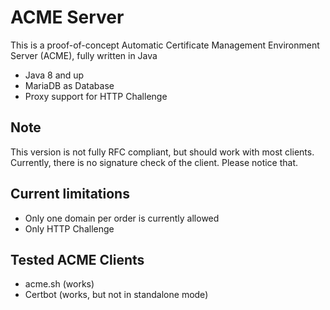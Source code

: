 # ACME Server
This is a proof-of-concept Automatic Certificate Management Environment Server (ACME), fully written in Java

- Java 8 and up
- MariaDB as Database
- Proxy support for HTTP Challenge

## Note
This version is not fully RFC compliant, but should work with most clients. Currently, there is no signature check of the client. Please notice that.

## Current limitations
- Only one domain per order is currently allowed
- Only HTTP Challenge

## Tested ACME Clients
- acme.sh (works)
- Certbot (works, but not in standalone mode)